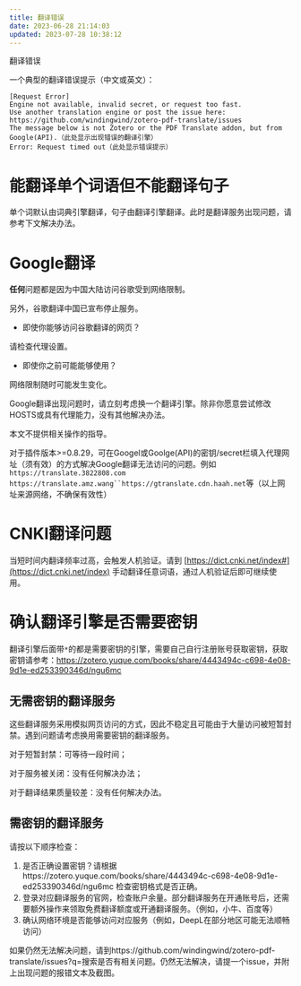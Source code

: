 ```yaml
---
title: 翻译错误
date: 2023-06-28 21:14:03
updated: 2023-07-28 10:38:12
---
```

翻译错误

一个典型的翻译错误提示（中文或英文）：

```
[Request Error]
Engine not available, invalid secret, or request too fast.
Use another translation engine or post the issue here:
https://github.com/windingwind/zotero-pdf-translate/issues
The message below is not Zotero or the PDF Translate addon, but from
Google(API).（此处显示出现错误的翻译引擎）
Error: Request timed out（此处显示错误提示）
```

# 能翻译单个词语但不能翻译句子

单个词默认由词典引擎翻译，句子由翻译引擎翻译。此时是翻译服务出现问题，请参考下文解决办法。

# Google翻译

**任何**问题都是因为中国大陆访问谷歌受到网络限制。

另外，谷歌翻译中国已宣布停止服务。

- 即使你能够访问谷歌翻译的网页？

请检查代理设置。

- 即使你之前可能能够使用？

网络限制随时可能发生变化。

Google翻译出现问题时，请立刻考虑换一个翻译引擎。除非你愿意尝试修改HOSTS或具有代理能力，没有其他解决办法。

本文不提供相关操作的指导。

对于插件版本>=0.8.29，可在Googel或Goolge(API)的密钥/secret栏填入代理网址（须有效）的方式解决Google翻译无法访问的问题。例如`https://translate.3822808.com`  `https://translate.amz.wang``https://gtranslate.cdn.haah.net`等（以上网址来源网络，不确保有效性）

# CNKI翻译问题

当短时间内翻译频率过高，会触发人机验证。请到 [https://dict.cnki.net/index#](https://dict.cnki.net/index) 手动翻译任意词语，通过人机验证后即可继续使用。

# 确认翻译引擎是否需要密钥

翻译引擎后面带`*`的都是需要密钥的引擎，需要自己自行注册账号获取密钥，获取密钥请参考：https://zotero.yuque.com/books/share/4443494c-c698-4e08-9d1e-ed253390346d/ngu6mc

## 无需密钥的翻译服务

这些翻译服务采用模拟网页访问的方式，因此不稳定且可能由于大量访问被短暂封禁。遇到问题请考虑换用需要密钥的翻译服务。

对于短暂封禁：可等待一段时间；

对于服务被关闭：没有任何解决办法；

对于翻译结果质量较差：没有任何解决办法。

## 需密钥的翻译服务

请按以下顺序检查：

1.  是否正确设置密钥？请根据https://zotero.yuque.com/books/share/4443494c-c698-4e08-9d1e-ed253390346d/ngu6mc 检查密钥格式是否正确。
2.  登录对应翻译服务的官网，检查账户余量。部分翻译服务在开通账号后，还需要额外操作来领取免费翻译额度或开通翻译服务。（例如，小牛、百度等）
3.  确认网络环境是否能够访问对应服务（例如，DeepL在部分地区可能无法顺畅访问）

如果仍然无法解决问题，请到https://github.com/windingwind/zotero-pdf-translate/issues?q=搜索是否有相关问题。仍然无法解决，请提一个issue，并附上出现问题的报错文本及截图。